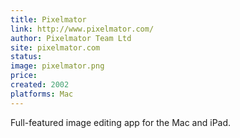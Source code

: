 ```yaml
---
title: Pixelmator
link: http://www.pixelmator.com/
author: Pixelmator Team Ltd 
site: pixelmator.com
status: 
image: pixelmator.png
price: 
created: 2002
platforms: Mac
---
```


Full-featured image editing app for the Mac and iPad.
